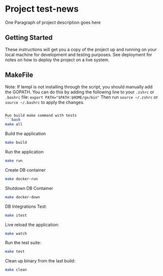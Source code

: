 # Project test-news

One Paragraph of project description goes here

## Getting Started

These instructions will get you a copy of the project up and running on your local machine for development and testing purposes. See deployment for notes on how to deploy the project on a live system.

## MakeFile

Note: If templ is not installing through the script, you should manually add the GOPATH.
You can do this by adding the following line to your `.zshrc` or `.bashrc` file: `export PATH="$PATH:$HOME/go/bin"`
Then run `source ~/.zshrc` or `source ~/.bashrc` to apply the changes.

````bash

Run build make command with tests
```bash
make all
````

Build the application

```bash
make build
```

Run the application

```bash
make run
```

Create DB container

```bash
make docker-run
```

Shutdown DB Container

```bash
make docker-down
```

DB Integrations Test:

```bash
make itest
```

Live reload the application:

```bash
make watch
```

Run the test suite:

```bash
make test
```

Clean up binary from the last build:

```bash
make clean
```
